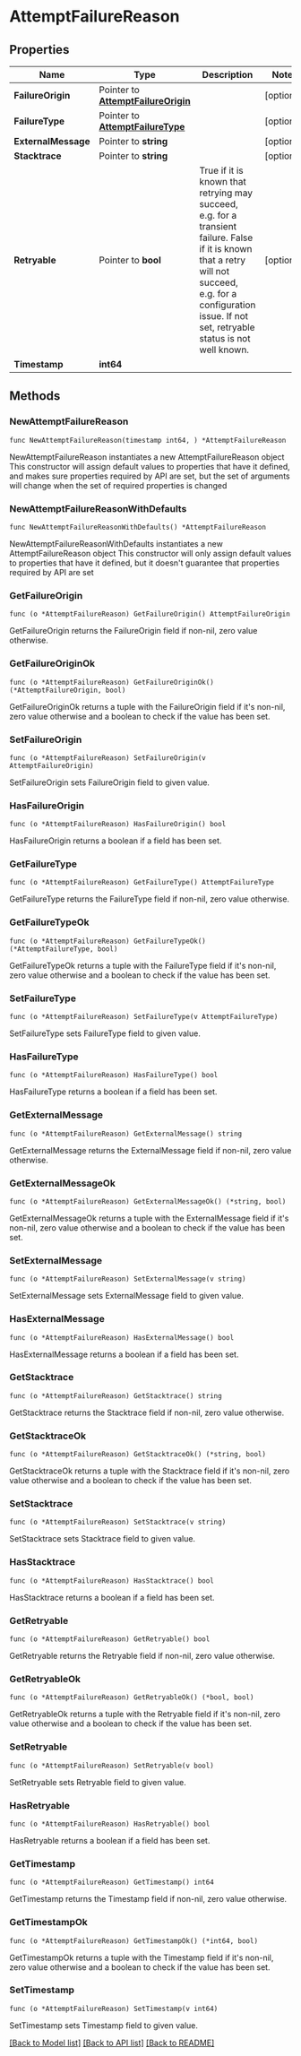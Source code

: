 # AttemptFailureReason

## Properties

Name | Type | Description | Notes
------------ | ------------- | ------------- | -------------
**FailureOrigin** | Pointer to [**AttemptFailureOrigin**](AttemptFailureOrigin.md) |  | [optional] 
**FailureType** | Pointer to [**AttemptFailureType**](AttemptFailureType.md) |  | [optional] 
**ExternalMessage** | Pointer to **string** |  | [optional] 
**Stacktrace** | Pointer to **string** |  | [optional] 
**Retryable** | Pointer to **bool** | True if it is known that retrying may succeed, e.g. for a transient failure. False if it is known that a retry will not succeed, e.g. for a configuration issue. If not set, retryable status is not well known. | [optional] 
**Timestamp** | **int64** |  | 

## Methods

### NewAttemptFailureReason

`func NewAttemptFailureReason(timestamp int64, ) *AttemptFailureReason`

NewAttemptFailureReason instantiates a new AttemptFailureReason object
This constructor will assign default values to properties that have it defined,
and makes sure properties required by API are set, but the set of arguments
will change when the set of required properties is changed

### NewAttemptFailureReasonWithDefaults

`func NewAttemptFailureReasonWithDefaults() *AttemptFailureReason`

NewAttemptFailureReasonWithDefaults instantiates a new AttemptFailureReason object
This constructor will only assign default values to properties that have it defined,
but it doesn't guarantee that properties required by API are set

### GetFailureOrigin

`func (o *AttemptFailureReason) GetFailureOrigin() AttemptFailureOrigin`

GetFailureOrigin returns the FailureOrigin field if non-nil, zero value otherwise.

### GetFailureOriginOk

`func (o *AttemptFailureReason) GetFailureOriginOk() (*AttemptFailureOrigin, bool)`

GetFailureOriginOk returns a tuple with the FailureOrigin field if it's non-nil, zero value otherwise
and a boolean to check if the value has been set.

### SetFailureOrigin

`func (o *AttemptFailureReason) SetFailureOrigin(v AttemptFailureOrigin)`

SetFailureOrigin sets FailureOrigin field to given value.

### HasFailureOrigin

`func (o *AttemptFailureReason) HasFailureOrigin() bool`

HasFailureOrigin returns a boolean if a field has been set.

### GetFailureType

`func (o *AttemptFailureReason) GetFailureType() AttemptFailureType`

GetFailureType returns the FailureType field if non-nil, zero value otherwise.

### GetFailureTypeOk

`func (o *AttemptFailureReason) GetFailureTypeOk() (*AttemptFailureType, bool)`

GetFailureTypeOk returns a tuple with the FailureType field if it's non-nil, zero value otherwise
and a boolean to check if the value has been set.

### SetFailureType

`func (o *AttemptFailureReason) SetFailureType(v AttemptFailureType)`

SetFailureType sets FailureType field to given value.

### HasFailureType

`func (o *AttemptFailureReason) HasFailureType() bool`

HasFailureType returns a boolean if a field has been set.

### GetExternalMessage

`func (o *AttemptFailureReason) GetExternalMessage() string`

GetExternalMessage returns the ExternalMessage field if non-nil, zero value otherwise.

### GetExternalMessageOk

`func (o *AttemptFailureReason) GetExternalMessageOk() (*string, bool)`

GetExternalMessageOk returns a tuple with the ExternalMessage field if it's non-nil, zero value otherwise
and a boolean to check if the value has been set.

### SetExternalMessage

`func (o *AttemptFailureReason) SetExternalMessage(v string)`

SetExternalMessage sets ExternalMessage field to given value.

### HasExternalMessage

`func (o *AttemptFailureReason) HasExternalMessage() bool`

HasExternalMessage returns a boolean if a field has been set.

### GetStacktrace

`func (o *AttemptFailureReason) GetStacktrace() string`

GetStacktrace returns the Stacktrace field if non-nil, zero value otherwise.

### GetStacktraceOk

`func (o *AttemptFailureReason) GetStacktraceOk() (*string, bool)`

GetStacktraceOk returns a tuple with the Stacktrace field if it's non-nil, zero value otherwise
and a boolean to check if the value has been set.

### SetStacktrace

`func (o *AttemptFailureReason) SetStacktrace(v string)`

SetStacktrace sets Stacktrace field to given value.

### HasStacktrace

`func (o *AttemptFailureReason) HasStacktrace() bool`

HasStacktrace returns a boolean if a field has been set.

### GetRetryable

`func (o *AttemptFailureReason) GetRetryable() bool`

GetRetryable returns the Retryable field if non-nil, zero value otherwise.

### GetRetryableOk

`func (o *AttemptFailureReason) GetRetryableOk() (*bool, bool)`

GetRetryableOk returns a tuple with the Retryable field if it's non-nil, zero value otherwise
and a boolean to check if the value has been set.

### SetRetryable

`func (o *AttemptFailureReason) SetRetryable(v bool)`

SetRetryable sets Retryable field to given value.

### HasRetryable

`func (o *AttemptFailureReason) HasRetryable() bool`

HasRetryable returns a boolean if a field has been set.

### GetTimestamp

`func (o *AttemptFailureReason) GetTimestamp() int64`

GetTimestamp returns the Timestamp field if non-nil, zero value otherwise.

### GetTimestampOk

`func (o *AttemptFailureReason) GetTimestampOk() (*int64, bool)`

GetTimestampOk returns a tuple with the Timestamp field if it's non-nil, zero value otherwise
and a boolean to check if the value has been set.

### SetTimestamp

`func (o *AttemptFailureReason) SetTimestamp(v int64)`

SetTimestamp sets Timestamp field to given value.



[[Back to Model list]](../README.md#documentation-for-models) [[Back to API list]](../README.md#documentation-for-api-endpoints) [[Back to README]](../README.md)


